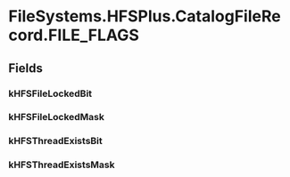 ﻿


# FileSystems.HFSPlus.CatalogFileRecord.FILE_FLAGS

## Fields

### kHFSFileLockedBit

### kHFSFileLockedMask

### kHFSThreadExistsBit

### kHFSThreadExistsMask
